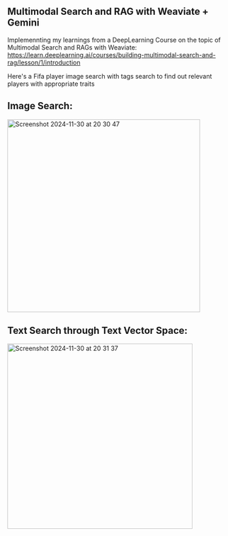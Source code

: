 ## Multimodal Search and RAG with Weaviate + Gemini

Implemennting my learnings from a DeepLearning Course on the topic of Multimodal Search and RAGs with Weaviate:
https://learn.deeplearning.ai/courses/building-multimodal-search-and-rag/lesson/1/introduction

Here's a Fifa player image search with tags search to find out relevant players with appropriate traits

## Image Search:

<img width="435" alt="Screenshot 2024-11-30 at 20 30 47" src="https://github.com/user-attachments/assets/e82993f8-a368-4d32-8927-915093a09a0e">


## Text Search through Text Vector Space:

<img width="418" alt="Screenshot 2024-11-30 at 20 31 37" src="https://github.com/user-attachments/assets/6c34ec97-34e6-431e-b0e3-43e307558dad">
